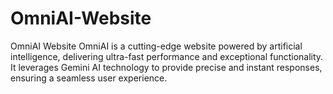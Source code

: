 # OmniAI-Website
OmniAI Website OmniAI is a cutting-edge website powered by artificial intelligence, delivering ultra-fast performance and exceptional functionality. It leverages Gemini AI technology to provide precise and instant responses, ensuring a seamless user experience.
